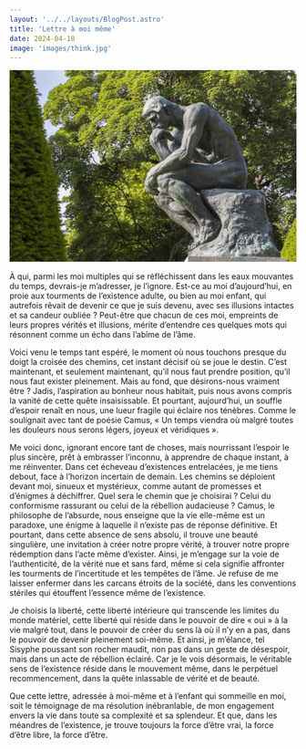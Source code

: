 ```yaml
---
layout: '../../layouts/BlogPost.astro'
title: 'Lettre à moi même'
date: 2024-04-10
image: 'images/think.jpg'
---
```

![](images/think.jpg)

À qui, parmi les moi multiples qui se réfléchissent dans les eaux  mouvantes du temps, devrais-je  m’adresser, je l’ignore. Est-ce au moi  d’aujourd’hui, en proie aux tourments de l’existence adulte, ou bien au  moi enfant, qui autrefois rêvait de devenir ce que je suis devenu, avec  ses illusions intactes et sa candeur oubliée ? Peut-être que chacun de  ces moi, empreints de leurs propres vérités et illusions, mérite  d’entendre ces quelques mots qui résonnent comme un écho dans l’abîme de  l’âme.

Voici venu le temps tant espéré, le moment où nous touchons presque  du doigt la croisée des chemins, cet instant décisif où se joue le  destin. C’est maintenant, et seulement maintenant, qu’il nous faut  prendre position, qu’il nous faut exister pleinement. Mais au fond, que  désirons-nous vraiment être ? Jadis, l’aspiration au bonheur nous  habitait, puis nous avons compris la vanité de cette quête  insaisissable. Et pourtant, aujourd’hui, un souffle d’espoir renaît en  nous, une lueur fragile qui éclaire nos ténèbres. Comme le soulignait  avec tant de poésie Camus, « Un temps viendra où malgré toutes les  douleurs nous serons légers, joyeux et véridiques ».

Me voici donc, ignorant encore tant de choses, mais nourrissant  l’espoir le plus sincère, prêt à embrasser l’inconnu, à apprendre de  chaque instant, à me réinventer. Dans cet écheveau d’existences  entrelacées, je me tiens debout, face à l’horizon incertain de demain.  Les chemins se déploient devant moi, sinueux et mystérieux, comme autant  de promesses et d’énigmes à déchiffrer. Quel sera le chemin que je  choisirai ? Celui du conformisme rassurant ou celui de la rébellion  audacieuse ? Camus, le philosophe de l’absurde, nous enseigne que la vie  elle-même est un paradoxe, une énigme à laquelle il n’existe pas de  réponse définitive. Et pourtant, dans cette absence de sens absolu, il  trouve une beauté singulière, une invitation à créer notre propre  vérité, à trouver notre propre rédemption dans l’acte même d’exister.  Ainsi, je m’engage sur la voie de l’authenticité, de la vérité nue et  sans fard, même si cela signifie affronter les tourments de  l’incertitude et les tempêtes de l’âme. Je refuse de me laisser enfermer  dans les carcans étroits de la société, dans les conventions stériles  qui étouffent l’essence même de l’existence.

Je choisis la liberté, cette liberté intérieure qui transcende les  limites du monde matériel, cette liberté qui réside dans le pouvoir de  dire « oui » à la vie malgré tout, dans le pouvoir de créer du sens là  où il n’y en a pas, dans le pouvoir de devenir pleinement soi-même.  Et  ainsi, je m’élance, tel Sisyphe poussant son rocher maudit, non pas dans  un geste de désespoir, mais dans un acte de rébellion éclairé. Car je  le vois désormais, le véritable sens de l’existence réside dans le  mouvement même, dans le perpétuel recommencement, dans la quête  inlassable de vérité et de beauté.

Que cette lettre, adressée à moi-même et à l’enfant qui sommeille en  moi, soit le témoignage de ma résolution inébranlable, de mon engagement  envers la vie dans toute sa complexité et sa splendeur. Et que, dans  les méandres de l’existence, je trouve toujours la force d’être vrai, la  force d’être libre, la force d’être.

